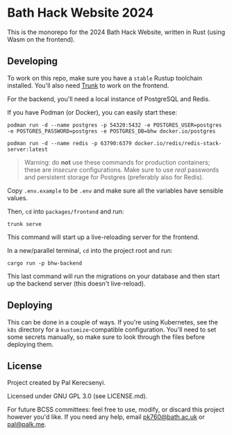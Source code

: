 # Bath Hack Website 2024

This is the monorepo for the 2024 Bath Hack Website, written in Rust (using Wasm on the frontend).

## Developing
To work on this repo, make sure you have a `stable` Rustup toolchain installed. You'll also need [Trunk](https://trunkrs.dev/) to work on the frontend.

For the backend, you'll need a local instance of PostgreSQL and Redis.

If you have Podman (or Docker), you can easily start these:

```
podman run -d --name postgres -p 54320:5432 -e POSTGRES_USER=postgres -e POSTGRES_PASSWORD=postgres -e POSTGRES_DB=bhw docker.io/postgres
```

```
podman run -d --name redis -p 63790:6379 docker.io/redis/redis-stack-server:latest
```

> Warning: do **not** use these commands for production containers; these are _insecure_ configurations. Make sure to use _real_ passwords and persistent storage for Postgres (preferably also for Redis).

Copy `.env.example` to be `.env` and make sure all the variables have sensible values.

Then, `cd` into `packages/frontend` and run:

```
trunk serve
```

This command will start up a live-reloading server for the frontend.

In a new/parallel terminal, `cd` into the project root and run:

```
cargo run -p bhw-backend
```

This last command will run the migrations on your database and then start up the backend server (this doesn't live-reload).

## Deploying
This can be done in a couple of ways. If you're using Kubernetes, see the `k8s` directory for a `kustomize`-compatible configuration. You'll need to set some secrets manually, so make sure to look through the files before deploying them.

## License
Project created by Pal Kerecsenyi.

Licensed under GNU GPL 3.0 (see LICENSE.md).

For future BCSS committees: feel free to use, modify, or discard this project however you'd like. If you need any help, email pk760@bath.ac.uk or pal@palk.me.
